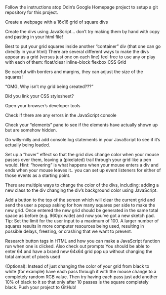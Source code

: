 Follow the instructions atop Odin’s Google Homepage project to setup a git repository for this project.

Create a webpage with a 16x16 grid of square divs

Create the divs using JavaScript… don’t try making them by hand with copy and pasting in your html file!

Best to put your grid squares inside another “container” div (that one can go directly in your html)
There are several different ways to make the divs appear as a grid (versus just one on each line) feel free to use any or play with each of them:
float/clear
inline-block
flexbox
CSS Grid

Be careful with borders and margins, they can adjust the size of the squares!

“OMG, Why isn’t my grid being created???”

Did you link your CSS stylesheet?

Open your browser’s developer tools

Check if there are any errors in the JavaScript console

Check your “elements” pane to see if the elements have actually shown up but are somehow hidden.

Go willy-nilly and add console.log statements in your JavaScript to see if it’s actually being loaded.

Set up a “hover” effect so that the grid divs change color when your mouse passes over them, leaving a (pixelated) trail through your grid like a pen would.
Hint: “hovering” is what happens when your mouse enters a div and ends when your mouse leaves it.. you can set up event listeners for either of those events as a starting point.

There are multiple ways to change the color of the divs, including:
adding a new class to the div
changing the div’s background color using JavaScript.

Add a button to the top of the screen which will clear the current grid and send the user a popup asking for how many squares per side to make the new grid. Once entered the new grid should be generated in the same total space as before (e.g. 960px wide) and now you’ve got a new sketch pad. Tip: Set the limit for the user input to a maximum of 100. A larger number of squares results in more computer resources being used, resulting in possible delays, freezing, or crashing that we want to prevent.

Research button tags in HTML and how you can make a JavaScript function run when one is clicked.
Also check out prompts
You should be able to enter 64 and have a brand new 64x64 grid pop up without changing the total amount of pixels used

(Optional): Instead of just changing the color of your grid from black to white (for example) have each pass through it with the mouse change to a completely random RGB value. Then try having each pass just add another 10% of black to it so that only after 10 passes is the square completely black.
Push your project to GitHub!